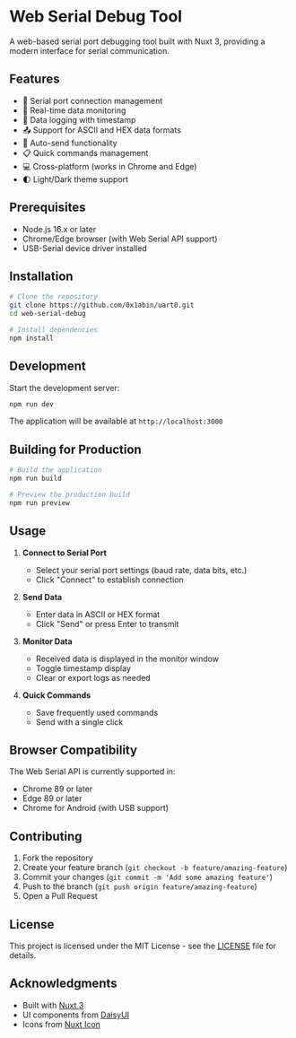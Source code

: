 # Web Serial Debug Tool

A web-based serial port debugging tool built with Nuxt 3, providing a modern interface for serial communication.

## Features

- 🔌 Serial port connection management
- 📡 Real-time data monitoring
- 💾 Data logging with timestamp
- 📤 Support for ASCII and HEX data formats
- 🔄 Auto-send functionality
- 📋 Quick commands management
- 💻 Cross-platform (works in Chrome and Edge)
- 🌓 Light/Dark theme support

## Prerequisites

- Node.js 16.x or later
- Chrome/Edge browser (with Web Serial API support)
- USB-Serial device driver installed

## Installation

```bash
# Clone the repository
git clone https://github.com/0x1abin/uart0.git
cd web-serial-debug

# Install dependencies
npm install
```

## Development

Start the development server:

```bash
npm run dev
```

The application will be available at `http://localhost:3000`

## Building for Production

```bash
# Build the application
npm run build

# Preview the production build
npm run preview
```

## Usage

1. **Connect to Serial Port**
   - Select your serial port settings (baud rate, data bits, etc.)
   - Click "Connect" to establish connection

2. **Send Data**
   - Enter data in ASCII or HEX format
   - Click "Send" or press Enter to transmit

3. **Monitor Data**
   - Received data is displayed in the monitor window
   - Toggle timestamp display
   - Clear or export logs as needed

4. **Quick Commands**
   - Save frequently used commands
   - Send with a single click

## Browser Compatibility

The Web Serial API is currently supported in:
- Chrome 89 or later
- Edge 89 or later
- Chrome for Android (with USB support)

## Contributing

1. Fork the repository
2. Create your feature branch (`git checkout -b feature/amazing-feature`)
3. Commit your changes (`git commit -m 'Add some amazing feature'`)
4. Push to the branch (`git push origin feature/amazing-feature`)
5. Open a Pull Request

## License

This project is licensed under the MIT License - see the [LICENSE](LICENSE) file for details.

## Acknowledgments

- Built with [Nuxt 3](https://nuxt.com/)
- UI components from [DaisyUI](https://daisyui.com/)
- Icons from [Nuxt Icon](https://github.com/nuxt-modules/icon)
